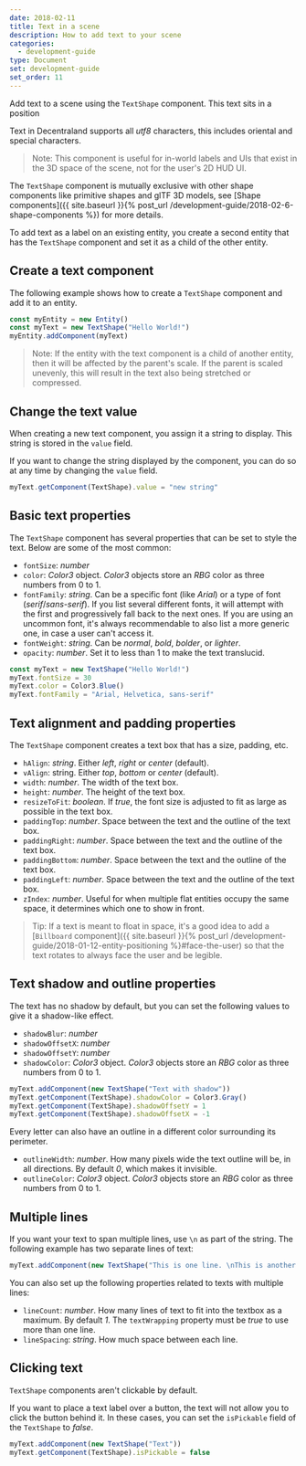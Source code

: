 ```yaml
---
date: 2018-02-11
title: Text in a scene
description: How to add text to your scene
categories:
  - development-guide
type: Document
set: development-guide
set_order: 11
---
```


Add text to a scene using the `TextShape` component. This text sits in a position

Text in Decentraland supports all _utf8_ characters, this includes oriental and special characters.

> Note: This component is useful for in-world labels and UIs that exist in the 3D space of the scene, not for the user's 2D HUD UI.

The `TextShape` component is mutually exclusive with other shape components like primitive shapes and glTF 3D models, see [Shape components]({{ site.baseurl }}{% post_url /development-guide/2018-02-6-shape-components %}) for more details.

To add text as a label on an existing entity, you create a second entity that has the `TextShape` component and set it as a child of the other entity.

## Create a text component

The following example shows how to create a `TextShape` component and add it to an entity.

```ts
const myEntity = new Entity()
const myText = new TextShape("Hello World!")
myEntity.addComponent(myText)
```

> Note: If the entity with the text component is a child of another entity, then it will be affected by the parent's scale. If the parent is scaled unevenly, this will result in the text also being stretched or compressed.


## Change the text value

When creating a new text component, you assign it a string to display. This string is stored in the `value` field. 

If you want to change the string displayed by the component, you can do so at any time by changing the `value` field.

```ts
myText.getComponent(TextShape).value = "new string"
```

## Basic text properties

The `TextShape` component has several properties that can be set to style the text. Below are some of the most common:

- `fontSize`: _number_
- `color`: _Color3_ object. _Color3_ objects store an _RBG_ color as three numbers from 0 to 1.
- `fontFamily`: _string_. Can be a specific font (like _Arial_) or a type of font (_serif_/_sans-serif_). If you list several different fonts, it will attempt with the first and progressively fall back to the next ones. If you are using an uncommon font, it's always recommendable to also list a more generic one, in case a user can't access it.
- `fontWeight`: _string_. Can be _normal_, _bold_, _bolder_, or _lighter_.
- `opacity`: _number_. Set it to less than 1 to make the text translucid.

```ts
const myText = new TextShape("Hello World!")
myText.fontSize = 30
myText.color = Color3.Blue()
myText.fontFamily = "Arial, Helvetica, sans-serif"
```

## Text alignment and padding properties

The `TextShape` component creates a text box that has a size, padding, etc.

- `hAlign`: _string_. Either _left_, _right_ or _center_ (default).
- `vAlign`: string. Either _top_, _bottom_ or _center_ (default).
- `width`: _number_. The width of the text box.
- `height`: _number_. The height of the text box.
- `resizeToFit`: _boolean_. If _true_, the font size is adjusted to fit as large as possible in the text box.
- `paddingTop`: _number_. Space between the text and the outline of the text box.
- `paddingRight`: _number_. Space between the text and the outline of the text box.
- `paddingBottom`: _number_. Space between the text and the outline of the text box.
- `paddingLeft`: _number_. Space between the text and the outline of the text box.
- `zIndex`: _number_. Useful for when multiple flat entities occupy the same space, it determines which one to show in front.

> Tip: If a text is meant to float in space, it's a good idea to add a [`Billboard` component]({{ site.baseurl }}{% post_url /development-guide/2018-01-12-entity-positioning %}#face-the-user) so that the text rotates to always face the user and be legible.

## Text shadow and outline properties

The text has no shadow by default, but you can set the following values to give it a shadow-like effect.

- `shadowBlur`: _number_
- `shadowOffsetX`: _number_
- `shadowOffsetY`: _number_
- `shadowColor`: _Color3_ object. _Color3_ objects store an _RBG_ color as three numbers from 0 to 1.

```ts
myText.addComponent(new TextShape("Text with shadow"))
myText.getComponent(TextShape).shadowColor = Color3.Gray()
myText.getComponent(TextShape).shadowOffsetY = 1
myText.getComponent(TextShape).shadowOffsetX = -1
```

Every letter can also have an outline in a different color surrounding its perimeter.

- `outlineWidth`: _number_. How many pixels wide the text outline will be, in all directions. By default _0_, which makes it invisible.
- `outlineColor`: _Color3_ object. _Color3_ objects store an _RBG_ color as three numbers from 0 to 1.

## Multiple lines

If you want your text to span multiple lines, use `\n` as part of the string. The following example has two separate lines of text:

```ts
myText.addComponent(new TextShape("This is one line. \nThis is another line"))
```

You can also set up the following properties related to texts with multiple lines:

- `lineCount`: _number_. How many lines of text to fit into the textbox as a maximum. By default _1_. The `textWrapping` property must be _true_ to use more than one line.
- `lineSpacing`: _string_. How much space between each line.


## Clicking text

`TextShape` components aren't clickable by default. 

If you want to place a text label over a button, the text will not allow you to click the button behind it. In these cases, you can set the `isPickable` field of the `TextShape` to _false_.

```ts
myText.addComponent(new TextShape("Text"))
myText.getComponent(TextShape).isPickable = false
```
